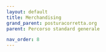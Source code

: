```yaml
---
layout: default
title: Merchandising
grand_parent: posturacorretta.org
parent: Percorso standard generale

nav_order: 8
---
```



